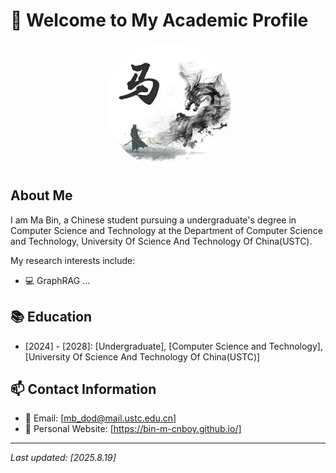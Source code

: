 # 👋 Welcome to My Academic Profile

<div align="center">
  <img src="static\assets\img\photo.png" alt="Academic profile photo" width="200" height="200" style="border-radius: 50%;">
</div>

## About Me

I am Ma Bin, a Chinese student pursuing a undergraduate's degree in Computer Science and Technology at the Department of Computer Science and Technology, University Of Science And Technology Of China(USTC).

My research interests include:
- 💻 GraphRAG
...

## 📚 Education

- [2024] - [2028]: [Undergraduate], [Computer Science and Technology], [University Of Science And Technology Of China(USTC)]

## 📫 Contact Information

- 📧 Email: [mb_dod@mail.ustc.edu.cn]
- 🔗 Personal Website: [https://bin-m-cnboy.github.io/]

---

*Last updated: [2025.8.19]*
    